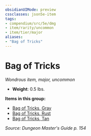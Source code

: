 ```yaml
---
obsidianUIMode: preview
cssclasses: json5e-item
tags:
- compendium/src/5e/dmg
- item/rarity/uncommon
- item/tier/major
aliases: 
- "Bag of Tricks"
---
```

# Bag of Tricks
*Wondrous item, major, uncommon*  

- **Weight**: 0.5 lbs.

**Items in this group:**

- [Bag of Tricks, Gray](2-Mechanics/CLI/items/bag-of-tricks-gray.md)
- [Bag of Tricks, Rust](2-Mechanics/CLI/items/bag-of-tricks-rust.md)
- [Bag of Tricks, Tan](2-Mechanics/CLI/items/bag-of-tricks-tan.md)

*Source: Dungeon Master's Guide p. 154*